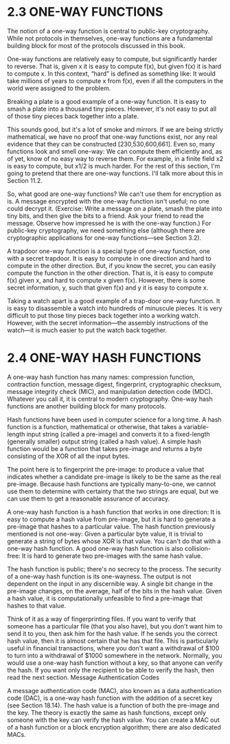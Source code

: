 # 2.3 ONE-WAY FUNCTIONS

The notion of a one-way function is central to public-key cryptography. While not protocols in themselves, one-way functions are a fundamental building block for most of the protocols discussed in this book.

One-way functions are relatively easy to compute, but significantly harder to reverse. That is, given x it is easy to compute f(x), but given f(x) it is hard to compute x. In this context, “hard” is defined as something like: It would take millions of years to compute x from f(x), even if all the computers in the world were assigned to the problem.

Breaking a plate is a good example of a one-way function. It is easy to smash a plate into a thousand tiny pieces. However, it's not easy to put all of those tiny pieces back together into a plate.

This sounds good, but it's a lot of smoke and mirrors. If we are being strictly mathematical, we have no proof that one-way functions exist, nor any real evidence that they can be constructed [230,530,600,661]. Even so, many functions look and smell one-way: We can compute them efficiently and, as of yet, know of no easy way to reverse them. For example, in a finite field x2 is easy to compute, but x1/2 is much harder. For the rest of this section, I'm going to pretend that there are one-way functions. I'll talk more about this in Section 11.2.

So, what good are one-way functions? We can't use them for encryption as is. A message encrypted with the one-way function isn't useful; no one could decrypt it. (Exercise: Write a message on a plate, smash the plate into tiny bits, and then give the bits to a friend. Ask your friend to read the message. Observe how impressed he is with the one-way function.) For public-key cryptography, we need something else (although there are cryptographic applications for one-way functions—see Section 3.2).

A trapdoor one-way function is a special type of one-way function, one with a secret trapdoor. It is easy to compute in one direction and hard to compute in the other direction. But, if you know the secret, you can easily compute the function in the other direction. That is, it is easy to compute f(x) given x, and hard to compute x given f(x). However, there is some secret information, y, such that given f(x) and y it is easy to compute x.

Taking a watch apart is a good example of a trap-door one-way function. It is easy to disassemble a watch into hundreds of minuscule pieces. It is very difficult to put those tiny pieces back together into a working watch. However, with the secret information—the assembly instructions of the watch—it is much easier to put the watch back together.

# 2.4 ONE-WAY HASH FUNCTIONS

A one-way hash function has many names: compression function, contraction function, message digest, fingerprint, cryptographic checksum, message integrity check (MIC), and manipulation detection code (MDC). Whatever you call it, it is central to modern cryptography. One-way hash functions are another building block for many protocols.

Hash functions have been used in computer science for a long time. A hash function is a function, mathematical or otherwise, that takes a variable-length input string (called a pre-image) and converts it to a fixed-length (generally smaller) output string (called a hash value). A simple hash function would be a function that takes pre-image and returns a byte consisting of the XOR of all the input bytes.

The point here is to fingerprint the pre-image: to produce a value that indicates whether a candidate pre-image is likely to be the same as the real pre-image. Because hash functions are typically many-to-one, we cannot use them to determine with certainty that the two strings are equal, but we can use them to get a reasonable assurance of accuracy.

A one-way hash function is a hash function that works in one direction: It is easy to compute a hash value from pre-image, but it is hard to generate a pre-image that hashes to a particular value. The hash function previously mentioned is not one-way: Given a particular byte value, it is trivial to generate a string of bytes whose XOR is that value. You can't do that with a one-way hash function. A good one-way hash function is also collision-free: It is hard to generate two pre-images with the same hash value.

The hash function is public; there's no secrecy to the process. The security of a one-way hash function is its one-wayness. The output is not dependent on the input in any discernible way. A single bit change in the pre-image changes, on the average, half of the bits in the hash value. Given a hash value, it is computationally unfeasible to find a pre-image that hashes to that value.

Think of it as a way of fingerprinting files. If you want to verify that someone has a particular file (that you also have), but you don't want him to send it to you, then ask him for the hash value. If he sends you the correct hash value, then it is almost certain that he has that file. This is particularly useful in financial transactions, where you don't want a withdrawal of $100 to turn into a withdrawal of $1000 somewhere in the network. Normally, you would use a one-way hash function without a key, so that anyone can verify the hash. If you want only the recipient to be able to verify the hash, then read the next section.
Message Authentication Codes

A message authentication code (MAC), also known as a data authentication code (DAC), is a one-way hash function with the addition of a secret key (see Section 18.14). The hash value is a function of both the pre-image and the key. The theory is exactly the same as hash functions, except only someone with the key can verify the hash value. You can create a MAC out of a hash function or a block encryption algorithm; there are also dedicated MACs.